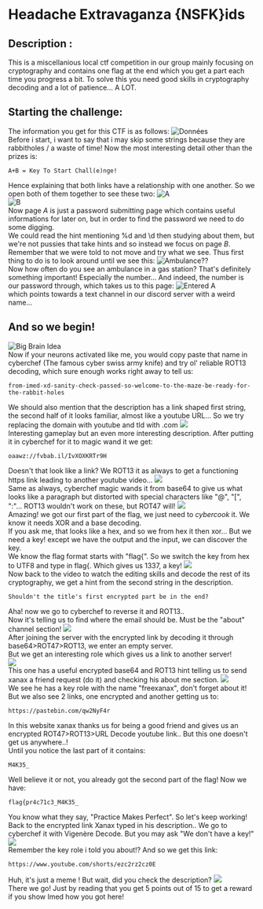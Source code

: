 # Headache Extravaganza {NSFK}ids

## Description : 
This is a miscellanious local ctf competition in our group mainly focusing on cryptography and contains one flag at the end which you get a part each time you progress a bit.
To solve this you need good skills in cryptography decoding and a lot of patience... A LOT.

## Starting the challenge:
The information you get for this CTF is as follows:
![Données](https://github.com/iyedA/CTFWRITEUP/blob/assets/image_2023-07-28_231836206.png)<br>
Before i start, i want to say that i may skip some strings because they are rabbitholes / a waste of time!
Now the most interesting detail other than the prizes is:
```
A+B = Key To Start Chall(e)nge!
```
Hence explaining that both links have a relationship with one another. So we open both of them together to see these two:
![A](https://github.com/iyedA/CTFWRITEUP/blob/assets/image_2023-07-28_231916812.png)<br>
![B](https://github.com/iyedA/CTFWRITEUP/blob/assets/image_2023-07-28_231942483.png)<br>
Now page *A* is just a password submitting page which contains useful informations for later on, but in order to find the password we need to do some digging.<br>
We could read the hint mentioning %d and \d then studying about them, but we're not pussies that take hints and so instead we focus on page *B*.
Remember that we were told to not move and try what we see. Thus first thing to do is to look around until we see this:
![Ambulance??](https://github.com/iyedA/CTFWRITEUP/blob/assets/image_2023-07-28_232015151.png)<br>
Now how often do you see an ambulance in a gas station? That's definitely something important! Especially the number...
And indeed, the number is our password through, which takes us to this page:
![Entered A](https://github.com/iyedA/CTFWRITEUP/blob/assets/image_2023-07-28_232056111.png)<br>
which points towards a text channel in our discord server with a weird name...
## And so we begin!
![Big Brain Idea](https://github.com/iyedA/CTFWRITEUP/blob/assets/neuron%20activation.jpg)<br>
Now if your neurons activated like me, you would copy paste that name in cyberchef (The famous cyber swiss army knife) and try ol' reliable ROT13 decoding, which sure enough works right away to tell us:
```
from-imed-xd-sanity-check-passed-so-welcome-to-the-maze-be-ready-for-the-rabbit-holes
```
We should also mention that the description has a link shaped first string, the second half of it looks familiar, almost like a youtube URL... So we try replacing the domain with youtube and tld with .com
![](https://github.com/iyedA/CTFWRITEUP/blob/assets/image_2023-07-28_232309761.png)<br>
Interesting gameplay but an even more interesting description. After putting it in cyberchef for it to magic wand it we get:
```
oaawz://fvbab.il/IvXOXKRTr9H
```
Doesn't that look like a link? We ROT13 it as always to get a functioning https link leading to another youtube video...
![](https://github.com/iyedA/CTFWRITEUP/blob/assets/image_2023-07-28_232431343.png)<br>
Same as always, cyberchef magic wands it from base64 to give us what looks like a paragraph but distorted with special characters like "@", "[", ":"... ROT13 wouldn't work on these, but ROT47 will!
![](https://github.com/iyedA/CTFWRITEUP/blob/assets/image_2023-07-28_232535237.png)<br>
Amazing! we got our first part of the flag, we just need to *cybercook* it. We know it needs XOR and a base decoding.<br>
If you ask me, that looks like a hex, and so we from hex it then xor... But we need a key! except we have the output and the input, we can discover the key.<br>
We know the flag format starts with "flag{". So we switch the key from hex to UTF8 and type in flag{. Which gives us 1337, a key!
![](https://github.com/iyedA/CTFWRITEUP/blob/assets/image_2023-07-28_232625090.png)<br>
Now back to the video to watch the editing skills and decode the rest of its cryptography, we get a hint from the second string in the description.
```
Shouldn't the title's first encrypted part be in the end?
```
Aha! now we go to cyberchef to reverse it and ROT13..<br>
Now it's telling us to find where the email should be. Must be the "about" channel section!
![](https://github.com/iyedA/CTFWRITEUP/blob/assets/image_2023-07-28_232722275.png)<br>
After joining the server with the encrypted link by decoding it through base64>ROT47>ROT13, we enter an empty server.<br>
But we get an interesting role which gives us a link to another server!<br>
![](https://github.com/iyedA/CTFWRITEUP/blob/assets/image_2023-07-28_232828178.png)<br>
This one has a useful encrypted base64 and ROT13 hint telling us to send xanax a friend request (do it) and checking his about me section.
![](https://github.com/iyedA/CTFWRITEUP/blob/assets/image_2023-07-28_232854532.png)<br>
We see he has a key role with the name "freexanax", don't forget about it! But we also see 2 links, one encrypted and another getting us to:
```
https://pastebin.com/qw2NyF4r
```
In this website xanax thanks us for being a good friend and gives us an encrypted ROT47>ROT13>URL Decode youtube link.. But this one doesn't get us anywhere..!<br>
Until you notice the last part of it contains:
```
M4K35_
```
Well believe it or not, you already got the second part of the flag! Now we have:
```
flag{pr4c71c3_M4K35_
```
You know what they say, "Practice Makes Perfect". So let's keep working!
Back to the encrypted link Xanax typed in his description.. We go to cyberchef it with Vigenère Decode. But you may ask "We don't have a key!"
![](https://github.com/iyedA/CTFWRITEUP/blob/assets/image_2023-07-28_233036147.png)<br>
Remember the key role i told you about!?
And so we get this link:
```
https://www.youtube.com/shorts/ezc2rz2cz0E
```
Huh, it's just a meme !
But wait, did you check the description?
![](https://github.com/iyedA/CTFWRITEUP/blob/assets/image_2023-07-28_233055127.png)<br>
There we go! Just by reading that you get 5 points out of 15 to get a reward if you show Imed how you got here!
